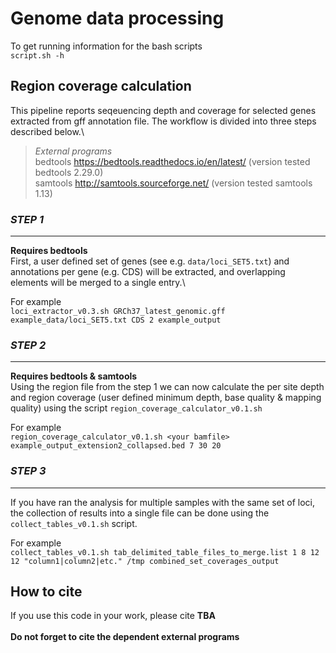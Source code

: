 # Genome data processing

To get running information for the bash scripts\
`script.sh -h`

## Region coverage calculation
This pipeline reports seqeuencing depth and coverage for selected genes extracted from gff annotation file. 
The workflow is divided into three steps described below.\

>_*External programs*_\
bedtools https://bedtools.readthedocs.io/en/latest/ (version tested bedtools 2.29.0)\
samtools http://samtools.sourceforge.net/ (version tested samtools 1.13)

### *STEP 1*
-------------
**Requires bedtools**\
First, a user defined set of genes (see e.g. `data/loci_SET5.txt`) and annotations per gene (e.g. CDS) will be extracted, 
and overlapping elements will be merged to a single entry.\

For example\
`loci_extractor_v0.3.sh GRCh37_latest_genomic.gff example_data/loci_SET5.txt CDS 2 example_output`

### *STEP 2*
-------------
**Requires bedtools & samtools**\
Using the region file from the step 1 we can now calculate the per site depth and region coverage (user defined minimum depth, base quality & mapping quality) using the script `region_coverage_calculator_v0.1.sh`

For example\
`region_coverage_calculator_v0.1.sh <your bamfile> example_output_extension2_collapsed.bed 7 30 20`

### *STEP 3*
-------------
If you have ran the analysis for multiple samples with the same set of loci, the collection of results into a single file can be done using the 
`collect_tables_v0.1.sh` script.

For example\
`collect_tables_v0.1.sh tab_delimited_table_files_to_merge.list 1 8 12 12 "column1|column2|etc." /tmp combined_set_coverages_output
`

## How to cite
If you use this code in your work, please cite
**TBA**\
\
**Do not forget to cite the dependent external programs**

